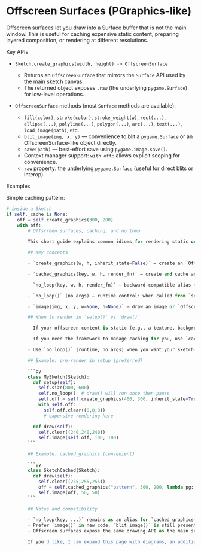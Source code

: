# Offscreen Surfaces (PGraphics-like)

Offscreen surfaces let you draw into a Surface buffer that is not the main window. This is useful for caching expensive static content, preparing layered composition, or rendering at different resolutions.

Key APIs

- `Sketch.create_graphics(width, height) -> OffscreenSurface`
  - Returns an `OffscreenSurface` that mirrors the `Surface` API used by the main sketch canvas.
  - The returned object exposes `.raw` (the underlying `pygame.Surface`) for low-level operations.

- `OffscreenSurface` methods (most `Surface` methods are available):
  - `fill(color)`, `stroke(color)`, `stroke_weight(w)`, `rect(...)`, `ellipse(...)`, `polyline(...)`, `polygon(...)`, `arc(...)`, `text(...)`, `load_image(path)`, etc.
  - `blit_image(img, x, y)` — convenience to blit a `pygame.Surface` or an OffscreenSurface-like object directly.
  - `save(path)` — best-effort save using `pygame.image.save()`.
  - Context manager support: `with off:` allows explicit scoping for convenience.
  - `raw` property: the underlying `pygame.Surface` (useful for direct blits or interop).

Examples

Simple caching pattern:

```py
# inside a Sketch
if self._cache is None:
    off = self.create_graphics(300, 200)
    with off:
        # Offscreen surfaces, caching, and no_loop

        This short guide explains common idioms for rendering static or expensive content into an offscreen buffer and composing it into your main sketch.

        ## Key concepts

        - `create_graphics(w, h, inherit_state=False)` — create an `OffscreenSurface` that mirrors the main `Surface` API. Use `inherit_state=True` to copy drawing state (fill/stroke/weights) from the current main surface.

        - `cached_graphics(key, w, h, render_fn)` — create and cache an `OffscreenSurface` produced by `render_fn`. Handy when you want the system to manage caching for you.

        - `no_loop(key, w, h, render_fn)` — backward-compatible alias for `cached_graphics` (keeps old examples working).

        - `no_loop()` (no args) — runtime control: when called from `setup()` the runtime will call `draw()` once and then suppress further draws until `loop()` is called.

        - `image(img, x, y, w=None, h=None)` — draw an image or `OffscreenSurface` into the current surface, optionally scaling to `w` x `h`.

        ## When to render in `setup()` vs `draw()`

        - If your offscreen content is static (e.g., a texture, background pattern, or complex precomputation) render it once in `setup()` into an `OffscreenSurface` and reuse it in `draw()`.

        - If you need the framework to manage caching for you, use `cached_graphics()` (or `no_loop(key, ...)` for backward compatibility). This is convenient for examples where you want a lexical cache keyed by a string.

        - Use `no_loop()` (runtime, no args) when you want your sketch to render once and then pause (helpful for export scripts or static renders).

        ## Example: pre-render in setup (preferred)

        ```py
        class MySketch(Sketch):
          def setup(self):
            self.size(800, 600)
            self.no_loop()  # draw() will run once then pause
            self.off = self.create_graphics(400, 300, inherit_state=True)
            with self.off:
              self.off.clear((0,0,0))
              # expensive rendering here

          def draw(self):
            self.clear((240,240,240))
            self.image(self.off, 100, 100)
        ```

        ## Example: cached_graphics (convenient)

        ```py
        class SketchCached(Sketch):
          def draw(self):
            self.clear((255,255,255))
            off = self.cached_graphics("pattern", 300, 200, lambda pg: draw_pattern(pg))
            self.image(off, 50, 50)
        ```

        ## Notes and compatibility

        - `no_loop(key, ...)` remains as an alias for `cached_graphics(key, ...)` to keep older examples working.
        - Prefer `image()` in new code; `blit_image()` is still present for backward compatibility but delegates to `image()`.
        - Offscreen surfaces expose the same drawing API as the main surface (rect, ellipse, polyline, etc.) and are context-manager friendly (`with off:`) so code can reuse drawing logic between on-screen and offscreen targets.

        If you'd like, I can expand this page with diagrams, an additional example showing scaling, and a unit test that asserts `no_loop()` runtime behavior.
